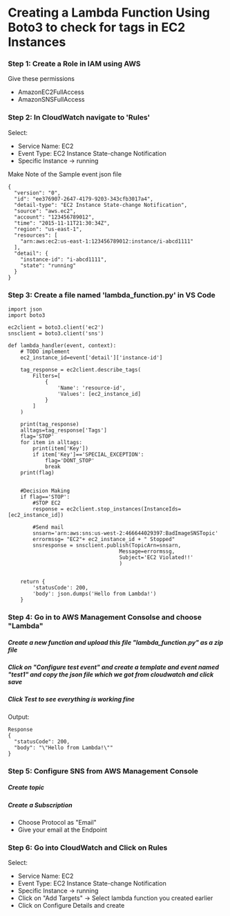 # Creating a Lambda Function Using Boto3 to check for tags in EC2 Instances
### Step 1: Create a Role in IAM using AWS

Give these permissions
* AmazonEC2FullAccess
* AmazonSNSFullAccess

### Step 2: In CloudWatch navigate to 'Rules'
Select: 
* Service Name: EC2
* Event Type: EC2 Instance State-change Notification
* Specific Instance -> running

Make Note of the Sample event json file
````
{
  "version": "0",
  "id": "ee376907-2647-4179-9203-343cfb3017a4",
  "detail-type": "EC2 Instance State-change Notification",
  "source": "aws.ec2",
  "account": "123456789012",
  "time": "2015-11-11T21:30:34Z",
  "region": "us-east-1",
  "resources": [
    "arn:aws:ec2:us-east-1:123456789012:instance/i-abcd1111"
  ],
  "detail": {
    "instance-id": "i-abcd1111",
    "state": "running"
  }
}
````

### Step 3: Create a file named 'lambda_function.py' in VS Code 
````
import json
import boto3

ec2client = boto3.client('ec2')
snsclient = boto3.client('sns')

def lambda_handler(event, context):
    # TODO implement
    ec2_instance_id=event['detail']['instance-id']
    
    tag_response = ec2client.describe_tags(
        Filters=[
            {
                'Name': 'resource-id',
                'Values': [ec2_instance_id]
            }
        ]
    )
    
    print(tag_response) 
    alltags=tag_response['Tags']
    flag='STOP'
    for item in alltags:
        print(item['Key'])
        if item['Key']=='SPECIAL_EXCEPTION':
            flag='DONT_STOP'
            break
    print(flag)
    
    
    #Decision Making
    if flag=='STOP':
        #STOP EC2
        response = ec2client.stop_instances(InstanceIds=[ec2_instance_id])
        
        #Send mail
        snsarn='arn:aws:sns:us-west-2:466644029397:BadImageSNSTopic'
        errormssg= "EC2"+ ec2_instance_id + " Stopped"
        snsresponse = snsclient.publish(TopicArn=snsarn,
                                    Message=errormssg,
                                    Subject='EC2 Violated!!'
                                    )
    
    
    return {
        'statusCode': 200,
        'body': json.dumps('Hello from Lambda!')
    }
````

### Step 4: Go in to AWS Management Consolse and choose "Lambda"
##### Create a new function and upload this file "lambda_function.py" as a zip file
##### Click on "Configure test event" and create a template and event named "test1" and copy the json file which we got from cloudwatch and click save
##### Click Test to see everything is working fine
Output:
````
Response
{
  "statusCode": 200,
  "body": "\"Hello from Lambda!\""
}
````

### Step 5: Configure SNS from AWS Management Console
##### Create topic 
##### Create a Subscription
* Choose Protocol as "Email"
* Give your email at the Endpoint

### Step 6: Go into CloudWatch and Click on Rules 
 Select: 
* Service Name: EC2
* Event Type: EC2 Instance State-change Notification
* Specific Instance -> running
* Click on "Add Targets" -> Select lambda function you created earlier
* Click on Configure Details and create